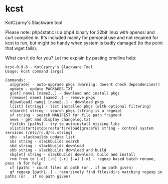 # kcst
KotCzarny's Slackware tool

Please note: php4static is a php4 binary for 32bit linux with openssl and curl compiled in. It's included mainly for personal use and not required for kcst to run, but might be handy when system is badly damaged (to the point that wget fails).

What can it do for you? Let me explain by pasting cmdline help:
```
kcst-0.9.6 - KotCzarny's Slackware Tool
Usage: kcst command [args]

Commands:
  u[pgrade] - auto-upgrade pkgs (warning: doesnt check dependencies!)
  update - update PACKAGES.TXT
  g[et] name1 [name2..] - download and install pkgs
  r[emove] name1 [name2..] - remove pkgs
  d[ownload] name1 [name2..] - download pkgs
  l[ist] [string] - list installed pkgs (with optional filtering)
  s[earch] string - search pkgs (string is a regexp)
  sf string - search MANIFEST for file path fragment
  news - get and display changelog.txt
  fixlibs [paths] - try to autoinstall missing libs
  slist|start|stop|restart|reload|graceful string - control system services (/etc/rc.d/rc.string)
  sbu - slackbuilds update list
  sbs string - slackbuilds search
  sbd string - slackbuilds download
  sbb string - slackbuilds download and build
  sbg[et] string - slackbuilds download, build and install
  rnm from to [-d] [-h] [-r] [-w] [-x] - regexp based batch rename, pass -h for help
  cf [path] - count files at path (or . if no path given)
  gf regexp [path1..] - recursively find files/dirs matching regexp in paths (or . if no path given)
```
